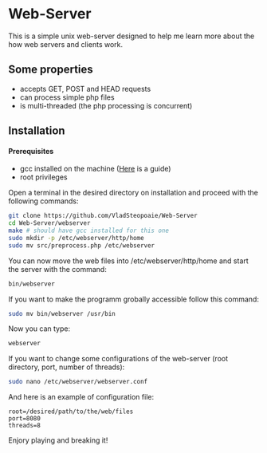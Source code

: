 # Web-Server

This is a simple unix web-server designed to help me learn more about the how web servers and clients work.

## Some properties

- accepts GET, POST and HEAD requests
- can process simple php files
- is multi-threaded (the php processing is concurrent)

## Installation

#### Prerequisites

- gcc installed on the machine ([Here](https://ioflood.com/blog/install-gcc-command-linux/) is a guide)
- root privileges

Open a terminal in the desired directory on installation and proceed with the following commands:

```bash
git clone https://github.com/VladSteopoaie/Web-Server
cd Web-Server/webserver
make # should have gcc installed for this one
sudo mkdir -p /etc/webserver/http/home
sudo mv src/preprocess.php /etc/webserver
```
You can now move the web files into /etc/webserver/http/home and start the server with the command:

```bash
bin/webserver
```

If you want to make the programm grobally accessible follow this command:

```bash
sudo mv bin/webserver /usr/bin
```
Now you can type:

```bash
webserver
```
If you want to change some configurations of the web-server (root directory, port, number of threads):

```bash
sudo nano /etc/webserver/webserver.conf
```

And here is an example of configuration file:

```
root=/desired/path/to/the/web/files
port=8080
threads=8
```

Enjory playing and breaking it!
